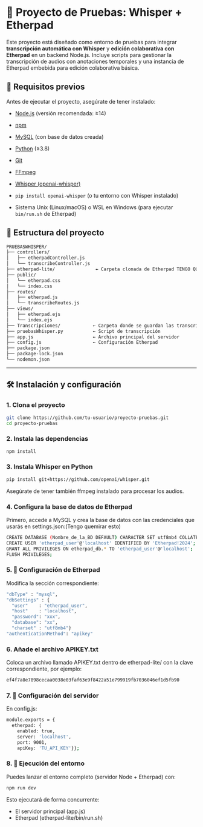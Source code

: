 # 📝 Proyecto de Pruebas: Whisper + Etherpad

Este proyecto está diseñado como entorno de pruebas para integrar **transcripción automática con Whisper** y **edición colaborativa con Etherpad** en un backend Node.js. Incluye scripts para gestionar la transcripción de audios con anotaciones temporales y una instancia de Etherpad embebida para edición colaborativa básica.

## 🚀 Requisitos previos

Antes de ejecutar el proyecto, asegúrate de tener instalado:

- [Node.js](https://nodejs.org/) (versión recomendada: ≥14)
- [npm](https://www.npmjs.com/)
- [MySQL](https://www.mysql.com/) (con base de datos creada)
- [Python](https://www.python.org/) (≥3.8)
- [Git](https://git-scm.com/)
- [FFmpeg](https://ffmpeg.org/download.html)
- [Whisper (openai-whisper)](https://github.com/openai/whisper)


- `pip install openai-whisper` (o tu entorno con Whisper instalado)
- Sistema Unix (Linux/macOS) o WSL en Windows (para ejecutar `bin/run.sh` de Etherpad)

## 📁 Estructura del proyecto
```bash
PRUEBASWHISPER/
├── controllers/
│   ├── etherpadController.js
│   └── transcribeController.js
├── etherpad-lite/               ← Carpeta clonada de Etherpad TENGO QUE COMPROBAR QUE PASA CON LOS PLUGINGS
├── public/
│   └── etherpad.css
│   └── index.css
├── routes/
│   ├── etherpad.js
│   └── transcribeRoutes.js
├── views/
│   ├── etherpad.ejs
│   └── index.ejs
├── Transcripciones/            ← Carpeta donde se guardan las transcripciones
├── pruebasWhisper.py           ← Script de transcripción
├── app.js                      ← Archivo principal del servidor
├── config.js                   ← Configuración Etherpad
├── package.json
├── package-lock.json
└── nodemon.json
```
---

## 🛠️ Instalación y configuración

### 1. Clona el proyecto

```bash
git clone https://github.com/tu-usuario/proyecto-pruebas.git
cd proyecto-pruebas
```

### 2. Instala las dependencias
```bash
npm install
```
### 3. Instala Whisper en Python
```bash
pip install git+https://github.com/openai/whisper.git
```
Asegúrate de tener también ffmpeg instalado para procesar los audios.

### 4. Configura la base de datos de Etherpad
Primero, accede a MySQL y crea la base de datos con las credenciales que usarás en settings.json:(Tengo quemirar esto)
```bash
CREATE DATABASE (Nombre_de_la_BD DEFAULT) CHARACTER SET utf8mb4 COLLATE utf8mb4_unicode_ci;
CREATE USER 'etherpad_user'@'localhost' IDENTIFIED BY 'Etherpad!2024';
GRANT ALL PRIVILEGES ON etherpad_db.* TO 'etherpad_user'@'localhost';
FLUSH PRIVILEGES;
```
### 5. 📝 Configuración de Etherpad
Modifica la sección correspondiente:
```bash
"dbType" : "mysql",
"dbSettings" : {
  "user"    : "etherpad_user",
  "host"    : "localhost",
  "password": "xxx",
  "database": "xx",
  "charset" : "utf8mb4"}
"authenticationMethod": "apikey"
```
### 6. Añade el archivo APIKEY.txt

Coloca un archivo llamado APIKEY.txt dentro de etherpad-lite/ con la clave correspondiente, por ejemplo:
```bash
ef4f7a8e7898cecaa0038e03faf63e9f8422a51e799919fb7036046ef1d5fb90
```
### 7. 🧠 Configuración del servidor

En config.js:
```bash
module.exports = {
  etherpad: {
    enabled: true,
    server: 'localhost',
    port: 9001,
    apiKey: 'TU_API_KEY'}};
```
### 8. 🚀 Ejecución del entorno

Puedes lanzar el entorno completo (servidor Node + Etherpad) con:
```bash
npm run dev
```
Esto ejecutará de forma concurrente:
- El servidor principal (app.js)
- Etherpad (etherpad-lite/bin/run.sh)
